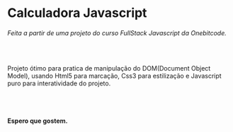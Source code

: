 <h1>Calculadora Javascript</h1>

<h6>Feita a partir de uma projeto do curso FullStack Javascript da Onebitcode.</h6>
<br />
<p>
  Projeto ótimo para pratica de manipulação do DOM(Document Object Model),
  usando Html5 para marcação, Css3 para estilização e Javascript puro para interatividade do projeto.
</p>
<br>
<br>
<h4>Espero que gostem.</h4>

